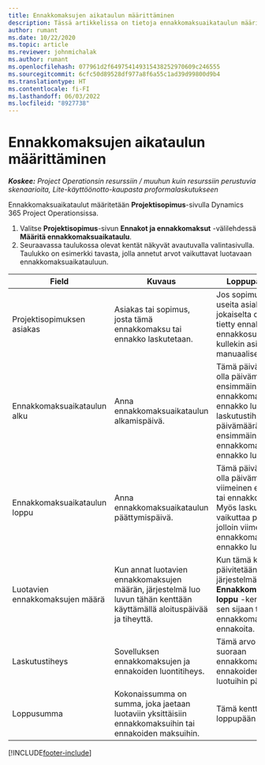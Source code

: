```yaml
---
title: Ennakkomaksujen aikataulun määrittäminen
description: Tässä artikkelissa on tietoja ennakkomaksuaikataulun määrittämisestä Project Operationsissa.
author: rumant
ms.date: 10/22/2020
ms.topic: article
ms.reviewer: johnmichalak
ms.author: rumant
ms.openlocfilehash: 077961d2f649754149315438252970609c246555
ms.sourcegitcommit: 6cfc50d89528df977a8f6a55c1ad39d99800d9b4
ms.translationtype: HT
ms.contentlocale: fi-FI
ms.lasthandoff: 06/03/2022
ms.locfileid: "8927738"
---
```

# <a name="set-up-a-retainer-schedule"></a>Ennakkomaksujen aikataulun määrittäminen

_**Koskee:** Project Operationsin resurssiin / muuhun kuin resurssiin perustuvia skenaarioita, Lite-käyttöönotto-kaupasta proformalaskutukseen_

Ennakkomaksuaikataulut määritetään **Projektisopimus**-sivulla Dynamics 365 Project Operationsissa.

1. Valitse **Projektisopimus**-sivun **Ennakot ja ennakkomaksut** -välilehdessä **Määritä ennakkomaksuaikataulu**.
2. Seuraavassa taulukossa olevat kentät näkyvät avautuvalla valintasivulla. Taulukko on esimerkki tavasta, jolla annetut arvot vaikuttavat luotavaan ennakkomaksuaikatauluun.

| Field | Kuvaus | Loppupään vaikutus |
| --- | --- | --- |
| Projektisopimuksen asiakas | Asiakas tai sopimus, josta tämä ennakkomaksu tai ennakko laskutetaan. | Jos sopimuksessa on useita asiakkaita ja niistä jokaiselta on laskutettava tietty ennakkomaksu- tai ennakkosumma, luo kullekin asiakkaalle manuaalisesti yksi lasku. |
| Ennakkomaksuaikataulun alku | Anna ennakkomaksuaikataulun alkamispäivä. | Tämä päivämäärä ei saa olla päivämäärä, jolloin ensimmäinen ennakkomaksu tai ennakko luodaan. Myös laskutustiheys vaikuttaa päivämäärään, jolloin ensimmäinen ennakkomaksu tai ennakko luodaan. |
| Ennakkomaksuaikataulun loppu | Anna ennakkomaksuaikataulun päättymispäivä. | Tämä päivämäärä ei saa olla päivämäärä, jolloin viimeinen ennakkomaksu tai ennakko luodaan. Myös laskutustiheys vaikuttaa päivämäärään, jolloin viimeinen ennakkomaksu tai ennakko luodaan. |
| Luotavien ennakkomaksujen määrä | Kun annat luotavien ennakkomaksujen määrän, järjestelmä luo luvun tähän kenttään käyttämällä aloituspäivää ja tiheyttä. | Kun tämä kenttä päivitetään manuaalisesti, järjestelmä ohittaa **Ennakkomaksuaikataulun loppu** -kentän arvo ja luo sen sijaan tietyn määrän ennakkomaksuja tai ennakoita. |
| Laskutustiheys | Sovelluksen ennakkomaksujen ja ennakoiden luontitiheys. | Tämä arvo vaikuttaa suoraan ennakkomaksujen ja ennakoiden määrään sekä luotuihin päivämääriin. |
| Loppusumma | Kokonaissumma on summa, joka jaetaan luotaviin yksittäisiin ennakkomaksuihin tai ennakoiden maksuihin. | Tämä kenttä ei vaikuta loppupään prosessiin. |


[!INCLUDE[footer-include](../../includes/footer-banner.md)]